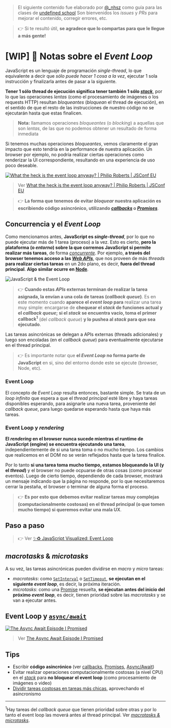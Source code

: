 > El siguiente contenido fue elaborado por [@_nhsz](https://twitter.com/_nhsz) como guía para las clases de [undefined school](https://twitter.com/undefinedSchool)
> Son bienvenidos los _issues_ y _PRs_ para mejorar el contenido, corregir errores, etc. 

> 👉 Si te resultó útil, **se agradece que lo compartas para que le llegue a más gente!**

# [WIP] 🔁 Notas sobre el _Event Loop_

JavaScript es un lenguaje de programación _single-thread_, lo que equivalente a decir que _sólo puede hacer 1 cosa a la vez_, ejecutar 1 sola instrucción y finalizarla antes de pasar a la siguiente.

**Tener 1 sólo thread de ejecución significa tener también 1 sólo [_stack_](https://www.youtube.com/watch?v=W8AeMrVtFLY)**, por lo que las operaciones _lentas_ (como el procesamiento de imágenes o los requests HTTP) resultan _bloqueantes_ (_bloquean_ el thread de ejecución), en el sentido de que el resto de las instrucciones de nuestro código no se ejecutarán hasta que estas finalicen.

> **Nota:** llamamos operaciones _bloqueantes_ (o _blocking_) a aquellas que son _lentas_, de las que no podemos obtener un resultado de forma inmediata

Si tenemos muchas operaciones _bloqueantes_, vemos claramente el gran impacto que esto tendría en la performance de nuestra aplicación. Un browser por ejemplo, no podría realizar ciertas operaciones como renderizar la UI correspondiente, resultando en una experiencia de uso poco deseable.

[![What the heck is the event loop anyway? | Philip Roberts | JSConf EU](https://img.youtube.com/vi/8aGhZQkoFbQ/0.jpg)](https://www.youtube.com/watch?v=8aGhZQkoFbQ)
> Ver [What the heck is the event loop anyway? | Philip Roberts | JSConf EU](https://www.youtube.com/watch?v=8aGhZQkoFbQ)

> 👉 **La forma que tenemos de evitar _bloquear_ nuestra aplicación es escribiendo código asincrónico, utilizando [_callbacks_](https://github.com/undefinedschool/notes-callbacks) o [_Promises_](https://github.com/undefinedschool/notes-es6-promises)**.

## Concurrencia y el _Event Loop_

Como mencionamos antes, **JavaScript es _single-thread_**, por lo que no puede ejecutar más de 1 tarea (proceso) a la vez. Esto es cierto, **pero la plataforma (o _entorno_) sobre la que corremos JavaScript si permite realizar más tareas**, de forma [_concurrente_](https://www.youtube.com/watch?v=kMr3mF71Kp4). Por ejemplo, **a través del browser tenemos acceso a las [_Web APIs_](https://developer.mozilla.org/en-US/docs/Web/API)**, que nos proveen de más _threads_ **para realizar ciertas tareas** en un 2do plano, es decir, **fuera del thread principal**. **Algo similar ocurre en [Node](https://nodejs.org/uk/docs/guides/dont-block-the-event-loop/)**.

![JavaScript & the Event Loop](https://d6vdma9166ldh.cloudfront.net/media/images/9aacbcd0-44c5-45e1-b3eb-be84a2eb99d8.png)

> 👉 **Cuando estas _APIs_ externas terminan de realizar la tarea asignada, la envían a una cola de tareas (_callback queue_)**. Es en este momento cuando **aparece el _event loop_ para** realizar una tarea muy simple: encargarse de **chequear el _stack_ de funciones actual y el _callback queue_; si el _stack_ se encuentra vacío, toma el primer callback<sup>1</sup>** (del _callback queue_) **y lo pushea al _stack_ para que sea ejecutado**.

Las tareas asincrónicas se delegan a APIs externas (threads adicionales) y luego son encoladas (en el _callback queue_) para eventualmente ejecutarse en el thread principal.

> 👉 Es importante notar que **el _Event Loop_ no forma parte de JavaScript** en si, sino del entorno donde este se ejecute (browser, Node, etc).

### Event Loop

El concepto de _Event Loop_ resulta entonces, bastante simple. Se trata de un _loop infinito_ que espera a que el _thread principal_ esté libre y haya tareas disponibles esperando, para asignarle una nueva tarea, proveniente del _callback queue_, para luego quedarse esperando hasta que haya más tareas.

### Event Loop y _rendering_

**El _rendering_ en el browser nunca sucede mientras el runtime de JavaScript (engine) se encuentra ejecutando una tarea**, independientemente de si una tarea toma o no mucho tiempo. Los cambios que realicemos en el DOM no se verán reflejados hasta que la tarea finalice.

Por lo tanto **si una tarea toma mucho tiempo, estamos bloqueando la UI (y el _thread_)** y el browser no puede ocpuarse de otras cosas (como procesar eventos). Luego de cierto tiempo, dependiendo de cada browser, mostrará un mensaje indicando que la página no responde, por lo que necesitaremos cerrar la pestaña, el browser o terminar de alguna forma el proceso. 

> 👉 **Es por esto que debemos evitar realizar tareas muy complejas (computacionalmente costosas) en el thread principal (o que tomen mucho tiempo) si queremos evitar una mala UX**.

## Paso a paso

> 👉 Ver [✨♻️ JavaScript Visualized: Event Loop](https://dev.to/lydiahallie/javascript-visualized-event-loop-3dif)

## _macrotasks_ & _microtasks_

A su vez, las tareas asincrónicas pueden dividirse en _macro_ y _micro_ tareas:

- _macrotasks_: como [`SetInterval`](https://developer.mozilla.org/en-US/docs/Learn/JavaScript/Asynchronous/Timeouts_and_intervals#setInterval) o [`SetTimeout`](https://developer.mozilla.org/en-US/docs/Learn/JavaScript/Asynchronous/Timeouts_and_intervals#setTimeout), **se ejecutan en el siguiente _event loop_**, es decir, la próxima iteración.
- _microtasks_: como una [Promise](https://github.com/undefinedschool/notes-es6-promises) resuelta, **se ejecutan antes del inicio del próximo _event loop_**, es decir, tienen prioridad sobre las _macrotasks_ y se van a ejecutar antes.

## Event Loop y [`async/await`](https://github.com/undefinedschool/notes-es2017-async-await)

[![The Async Await Episode I Promised](https://img.youtube.com/vi/vn3tm0quoqE/0.jpg)](https://www.youtube.com/watch?v=vn3tm0quoqE)
> Ver [The Async Await Episode I Promised](https://www.youtube.com/watch?v=vn3tm0quoqE)

## Tips

- Escribir **código asincrónico** (ver [callbacks](https://github.com/undefinedschool/notes-callbacks), [Promises](https://github.com/undefinedschool/notes-es6-promises), [Async/Await](https://github.com/undefinedschool/notes-es2017-async-await))
- Evitar realizar operaciones computacionalmente costosas (a nivel CPU) en el [_stack_](https://www.youtube.com/watch?v=W8AeMrVtFLY) para **no bloquear el event loop** (como procesamiento de imágenes o video)
- [Dividir tareas costosas en tareas más chicas](https://javascript.info/event-loop#use-case-1-splitting-cpu-hungry-tasks), aprovechando el asincronismo

---

<sup>1</sup>Hay tareas del _callback queue_ que tienen prioridad sobre otras y por lo tanto el event loop las moverá antes al thread principal. Ver [_macrotasks & microtasks_](https://github.com/undefinedschool/notes-event-loop#macrotasks--microtasks).
